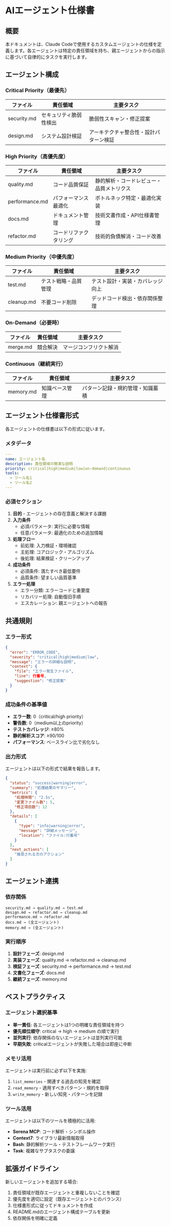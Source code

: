 # AIエージェント仕様書

## 概要

本ドキュメントは、Claude Codeで使用するカスタムエージェントの仕様を定義します。各エージェントは特定の責任領域を持ち、親エージェントからの指示に基づいて自律的にタスクを実行します。

## エージェント構成

### Critical Priority（最優先）

| ファイル       | 責任領域               | 主要タスク                           |
| -------------- | ---------------------- | ------------------------------------ |
| security.md    | セキュリティ脆弱性検出 | 脆弱性スキャン・修正提案             |
| design.md      | システム設計検証       | アーキテクチャ整合性・設計パターン検証 |

### High Priority（高優先度）

| ファイル       | 責任領域               | 主要タスク                           |
| -------------- | ---------------------- | ------------------------------------ |
| quality.md     | コード品質保証         | 静的解析・コードレビュー・品質メトリクス |
| performance.md | パフォーマンス最適化   | ボトルネック特定・最適化実装         |
| docs.md        | ドキュメント管理       | 技術文書作成・API仕様書管理          |
| refactor.md    | コードリファクタリング | 技術的負債解消・コード改善           |

### Medium Priority（中優先度）

| ファイル       | 責任領域               | 主要タスク                           |
| -------------- | ---------------------- | ------------------------------------ |
| test.md        | テスト戦略・品質管理   | テスト設計・実装・カバレッジ向上     |
| cleanup.md     | 不要コード削除         | デッドコード検出・依存関係整理       |

### On-Demand（必要時）

| ファイル       | 責任領域               | 主要タスク                           |
| -------------- | ---------------------- | ------------------------------------ |
| merge.md       | 競合解決               | マージコンフリクト解消               |

### Continuous（継続実行）

| ファイル       | 責任領域               | 主要タスク                           |
| -------------- | ---------------------- | ------------------------------------ |
| memory.md      | 知識ベース管理         | パターン記録・規約管理・知識蓄積     |

## エージェント仕様書形式

各エージェントの仕様書は以下の形式に従います。

### メタデータ

```yaml
---
name: エージェント名
description: 責任領域の簡潔な説明
priority: critical|high|medium|low|on-demand|continuous
tools:
  - ツール名1
  - ツール名2
---
```

### 必須セクション

1. **目的** - エージェントの存在意義と解決する課題
2. **入力条件**
   - 必須パラメータ: 実行に必要な情報
   - 任意パラメータ: 最適化のための追加情報
3. **処理フロー**
   - 前処理: 入力検証・環境確認
   - 主処理: コアロジック・アルゴリズム
   - 後処理: 結果検証・クリーンアップ
4. **成功条件**
   - 必須条件: 満たすべき最低要件
   - 品質条件: 望ましい品質基準
5. **エラー処理**
   - エラー分類: エラーコードと重要度
   - リカバリー処理: 自動復旧手順
   - エスカレーション: 親エージェントへの報告

## 共通規則

### エラー形式

```json
{
  "error": "ERROR_CODE",
  "severity": "critical|high|medium|low",
  "message": "エラーの詳細な説明",
  "context": {
    "file": "エラー発生ファイル",
    "line": 行番号,
    "suggestion": "修正提案"
  }
}
```

### 成功条件の基準値

- **エラー数**: 0（critical/high priority）
- **警告数**: 0（medium以上のpriority）
- **テストカバレッジ**: ≥80%
- **静的解析スコア**: ≥90/100
- **パフォーマンス**: ベースライン比で劣化なし

### 出力形式

エージェントは以下の形式で結果を報告します。

```json
{
  "status": "success|warning|error",
  "summary": "処理結果のサマリー",
  "metrics": {
    "処理時間": "2.5s",
    "変更ファイル数": 5,
    "修正項目数": 12
  },
  "details": [
    {
      "type": "info|warning|error",
      "message": "詳細メッセージ",
      "location": "ファイル:行番号"
    }
  ],
  "next_actions": [
    "推奨される次のアクション"
  ]
}
```

## エージェント連携

### 依存関係

```
security.md → quality.md → test.md
design.md → refactor.md → cleanup.md
performance.md → refactor.md
docs.md → (全エージェント)
memory.md → (全エージェント)
```

### 実行順序

1. **設計フェーズ**: design.md
2. **実装フェーズ**: quality.md → refactor.md → cleanup.md
3. **検証フェーズ**: security.md → performance.md → test.md
4. **文書化フェーズ**: docs.md
5. **継続フェーズ**: memory.md

## ベストプラクティス

### エージェント選択基準

- **単一責任**: 各エージェントは1つの明確な責任領域を持つ
- **優先順位順守**: critical → high → medium の順で実行
- **並列実行**: 依存関係のないエージェントは並列実行可能
- **早期失敗**: criticalエージェントが失敗した場合は即座に中断

### メモリ活用

エージェントは実行前に必ず以下を実施:

1. `list_memories` - 関連する過去の知見を確認
2. `read_memory` - 適用すべきパターン・規約を取得
3. `write_memory` - 新しい知見・パターンを記録

### ツール活用

エージェントは以下のツールを積極的に活用:

- **Serena MCP**: コード解析・シンボル操作
- **Context7**: ライブラリ最新情報取得
- **Bash**: 静的解析ツール・テストフレームワーク実行
- **Task**: 複雑なサブタスクの委譲

## 拡張ガイドライン

新しいエージェントを追加する場合:

1. 責任領域が既存エージェントと重複しないことを確認
2. 優先度を適切に設定（既存エージェントとのバランス）
3. 仕様書形式に従ってドキュメントを作成
4. README.mdのエージェント構成テーブルを更新
5. 依存関係を明確に定義
